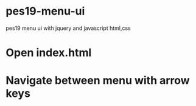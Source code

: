 # pes19-menu-ui
pes19 menu ui with jquery and javascript html,css

# Open index.html
# Navigate between menu with arrow keys
